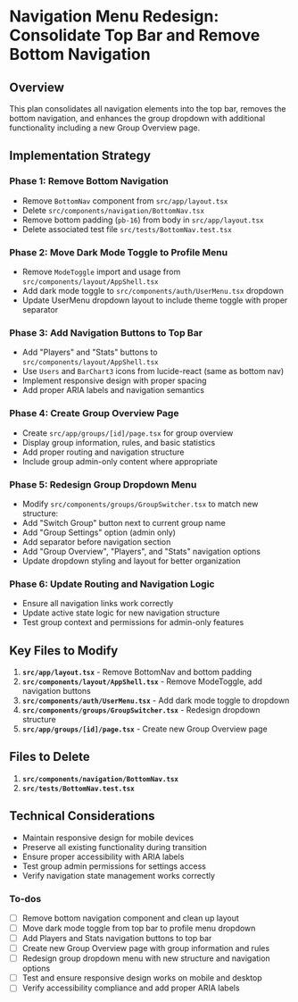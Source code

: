 <!-- 026c69a7-47b4-43b0-bf71-b2b2054bc18e cc4b57e5-5955-49dd-975a-3ec4d469ef7a -->
# Navigation Menu Redesign: Consolidate Top Bar and Remove Bottom Navigation

## Overview

This plan consolidates all navigation elements into the top bar, removes the bottom navigation, and enhances the group dropdown with additional functionality including a new Group Overview page.

## Implementation Strategy

### Phase 1: Remove Bottom Navigation

- Remove `BottomNav` component from `src/app/layout.tsx`
- Delete `src/components/navigation/BottomNav.tsx` 
- Remove bottom padding (`pb-16`) from body in `src/app/layout.tsx`
- Delete associated test file `src/tests/BottomNav.test.tsx`

### Phase 2: Move Dark Mode Toggle to Profile Menu

- Remove `ModeToggle` import and usage from `src/components/layout/AppShell.tsx`
- Add dark mode toggle to `src/components/auth/UserMenu.tsx` dropdown
- Update UserMenu dropdown layout to include theme toggle with proper separator

### Phase 3: Add Navigation Buttons to Top Bar

- Add "Players" and "Stats" buttons to `src/components/layout/AppShell.tsx`
- Use `Users` and `BarChart3` icons from lucide-react (same as bottom nav)
- Implement responsive design with proper spacing
- Add proper ARIA labels and navigation semantics

### Phase 4: Create Group Overview Page

- Create `src/app/groups/[id]/page.tsx` for group overview
- Display group information, rules, and basic statistics
- Add proper routing and navigation structure
- Include group admin-only content where appropriate

### Phase 5: Redesign Group Dropdown Menu

- Modify `src/components/groups/GroupSwitcher.tsx` to match new structure:
- Add "Switch Group" button next to current group name
- Add "Group Settings" option (admin only)
- Add separator before navigation section
- Add "Group Overview", "Players", and "Stats" navigation options
- Update dropdown styling and layout for better organization

### Phase 6: Update Routing and Navigation Logic

- Ensure all navigation links work correctly
- Update active state logic for new navigation structure
- Test group context and permissions for admin-only features

## Key Files to Modify

1. **`src/app/layout.tsx`** - Remove BottomNav and bottom padding
2. **`src/components/layout/AppShell.tsx`** - Remove ModeToggle, add navigation buttons
3. **`src/components/auth/UserMenu.tsx`** - Add dark mode toggle to dropdown
4. **`src/components/groups/GroupSwitcher.tsx`** - Redesign dropdown structure
5. **`src/app/groups/[id]/page.tsx`** - Create new Group Overview page

## Files to Delete

1. **`src/components/navigation/BottomNav.tsx`**
2. **`src/tests/BottomNav.test.tsx`**

## Technical Considerations

- Maintain responsive design for mobile devices
- Preserve all existing functionality during transition
- Ensure proper accessibility with ARIA labels
- Test group admin permissions for settings access
- Verify navigation state management works correctly

### To-dos

- [ ] Remove bottom navigation component and clean up layout
- [ ] Move dark mode toggle from top bar to profile menu dropdown
- [ ] Add Players and Stats navigation buttons to top bar
- [ ] Create new Group Overview page with group information and rules
- [ ] Redesign group dropdown menu with new structure and navigation options
- [ ] Test and ensure responsive design works on mobile and desktop
- [ ] Verify accessibility compliance and add proper ARIA labels